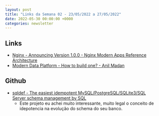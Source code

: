 ```yaml
---
layout: post
title: "Links da Semana 02 - 23/05/2022 a 27/05/2022"
date: 2022-05-30 00:00:00 +0000
categories: newsletter
---
```


## Links

- [Nginx - Announcing Version 1.0.0 - Nginx Modern Apps Reference Architecture](https://www.nginx.com/blog/announcing-version-1-0-0-nginx-modern-apps-reference-architecture)
- [Modern Data Platform - How to build one? - Anil Madan](https://www.linkedin.com/pulse/modern-data-platform-how-build-one-anil-madan/)

## Github

- [sqldef - The easiest idempotent MySQL/PostgreSQL/SQLite3/SQL Server schema management by SQL](https://github.com/k0kubun/sqldef)
  - Este projeto eu achei muito interessante, muito legal o conceito de idepotencia na evolução do schema do seu banco.
